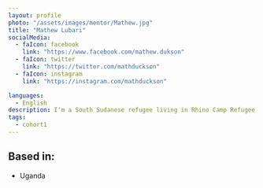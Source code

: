 ```yaml
---
layout: profile
photo: "/assets/images/mentor/Mathew.jpg"
title: "Mathew Lubari"
socialMedia:
  - faIcon: facebook
    link: "https://www.facebook.com/mathew.dukson"
  - faIcon: twitter
    link: "https://twitter.com/mathduckson"
  - faIcon: instagram
    link: "https://instagram.com/mathduckson"

languages:
  - English
description: I'm a South Sudanese refugee living in Rhino Camp Refugee Settlement in Uganda, an ICT practitioner passionate in both software and hardware. I'm also fixer and advocate for environmental protection through repair and reuse.
tags:
  - cohort1
---
```

## Based in:
- Uganda